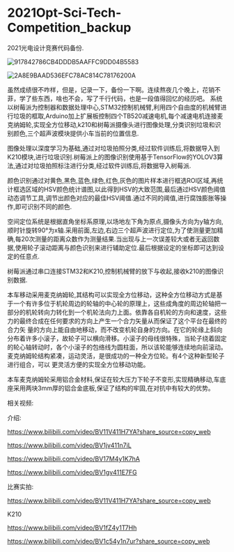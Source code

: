 # 2021Opt-Sci-Tech-Competition_backup
2021光电设计竞赛代码备份.

![917842786CB4DDDB5AAFFC9DD04B5583](https://user-images.githubusercontent.com/57294382/129131866-fa9deb1a-8189-4810-ab8b-74b768abbde5.jpg)

![2A8E9BAAD536EFC78AC814C78176200A](https://user-images.githubusercontent.com/57294382/129131875-41fa29c3-28b5-4d4a-bdef-edfa39519ac9.jpg)

虽然成绩很不咋样，但是，记录一下，备份一下啊。连续熬夜几个晚上，花销不菲，学了些东西，啥也不会，写了千行代码，也是一段值得回忆的经历吧。
系统以树莓派为控制器和数据处理中心,STM32控制机械臂,利用四个自由度的机械臂进行垃圾的框取,Arduino加上扩展板控制四个TB520减速电机,每个减速电机连接麦克纳姆轮,实现全方位移动,k210和树莓派摄像头进行图像处理,分类识别垃圾和识别颜色,三个超声波模块提供小车当前的位置信息.

图像处理以深度学习为基础,通过对垃圾拍照分类,经过软件训练后,将数据导入到K210模块,进行垃圾识别.树莓派上的图像识别使用基于TensorFlow的YOLOV3算法,通过对垃圾拍照标注进行分类,经过软件训练后,将数据导入树莓派.

颜色识别通过对黄色,黑色,蓝色,绿色,红色,灰色的图片样本进行框选ROI区域,再统计框选区域的HSV颜色统计谱图,以此得到HSV的大致范围,最后通过HSV颜色阈值动态调节工具,调节出颜色对应的最佳HSV阈值.通过不同的阈值,进行腐蚀膨胀等操作,即可识别不同的颜色.

空间定位系统是根据直角坐标系原理,以场地左下角为原点,摄像头方向为y轴方向,顺时针旋转90°为x轴.采用前面,左边,右边三个超声波进行定位,为了使测量更加精确,每20次测量的距离众数作为测量结果.当出现与上一次误差较大或者无返回数据,使用轮子滚动距离与颜色识别来进行辅助定位.最后根据设定的坐标即可达到设定的任意点.

树莓派通过串口连接STM32和K210,控制机械臂的放下与收起,接收k210的图像识别数据.

本车移动采用麦克纳姆轮,其结构可以实现全方位移动，这种全方位移动方式是基于一个有许多位于机轮周边的轮轴的中心轮的原理上，这些成角度的周边轮轴把一部分的机轮转向力转化到一个机轮法向力上面。依靠各自机轮的方向和速度，这些力的最终合成在任何要求的方向上产生一个合力矢量从而保证了这个平台在最终的合力矢
量的方向上能自由地移动，而不改变机轮自身的方向。在它的轮缘上斜向分布着许多小滚子，故轮子可以横向滑移。小滚子的母线很特殊，当轮子绕着固定的轮心轴转动时，各个小滚子的包络线为圆柱面，所以该轮能够连续地向前滚动。麦克纳姆轮结构紧凑，运动灵活，是很成功的一种全方位轮。有4个这种新型轮子进行组合，可以
更灵活方便的实现全方位移动功能。

本车麦克纳姆轮采用铝合金材料,保证在较大压力下轮子不变形,实现精确移动,车底座采用两块3mm厚的铝合金底板,保证了结构的牢固,在对抗中有较大的优势。

相关视频:

介绍:

https://www.bilibili.com/video/BV11V411H7YA?share_source=copy_web

https://www.bilibili.com/video/BV1jv411n7iL

https://www.bilibili.com/video/BV17M4y1K7hA

https://www.bilibili.com/video/BV1gv411E7FG

比赛实拍:

https://www.bilibili.com/video/BV11V411H7YA?share_source=copy_web

K210

https://www.bilibili.com/video/BV1fZ4y1T7Hh

https://www.bilibili.com/video/BV1c54y1n7ur?share_source=copy_web


